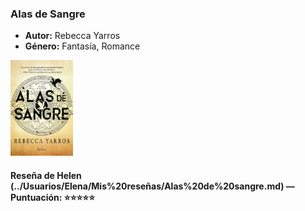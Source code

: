 ### **Alas de Sangre** 
- **Autor:** Rebecca Yarros
- **Género:** Fantasía, Romance
<img src="../Imagenes/Alas de sangre.jpg" alt="Alas de sangre" width="100" />


#### Reseña de Helen (../Usuarios/Elena/Mis%20reseñas/Alas%20de%20sangre.md) — **Puntuación:** ⭐⭐⭐⭐⭐

